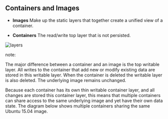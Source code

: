 ## Containers and Images

* **Images** Make up the static layers that together create a unified view of a container.

* **Containers** The read/write top layer that is not persisted.

![layers](https://docs.docker.com/engine/userguide/storagedriver/images/container-layers.jpg)

note:

The major difference between a container and an image is the top writable
layer. All writes to the container that add new or modify existing data are
stored in this writable layer. When the container is deleted the writable layer
is also deleted. The underlying image remains unchanged.

Because each container has its own thin writable container layer, and all
changes are stored this container layer, this means that multiple containers
can share access to the same underlying image and yet have their own data
state. The diagram below shows multiple containers sharing the same Ubuntu
15.04 image.
